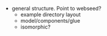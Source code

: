   - general structure. Point to webseed?
    - example directory layout
    - model/components/glue
    - isomorphic?